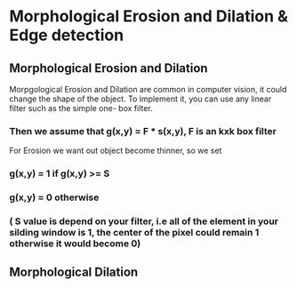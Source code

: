 # Morphological Erosion and Dilation & Edge detection

## Morphological Erosion and Dilation
Morpgological Erosion and Dilation are common in computer vision, it could change the shape of the object.
To implement it, you can use any linear filter such as the simple one- box filter.
### Then we assume that g(x,y) = F * s(x,y), F is an kxk box filter
For Erosion we want out object become thinner, so we set
### g(x,y) = 1 if  g(x,y) >= S   
### g(x,y) = 0 otherwise 
### ( S value is depend on your filter, i.e all of the element in your silding window is 1, the center of the pixel could remain 1 otherwise it would become 0)
## Morphological Dilation
